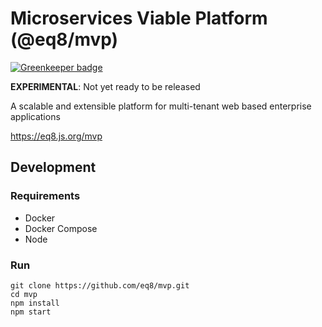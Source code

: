 # Microservices Viable Platform (@eq8/mvp)

[![Greenkeeper badge](https://badges.greenkeeper.io/eq8/mvp.svg)](https://greenkeeper.io/)

**EXPERIMENTAL**: Not yet ready to be released

A scalable and extensible platform for multi-tenant web based enterprise applications

https://eq8.js.org/mvp

## Development

### Requirements

- Docker
- Docker Compose
- Node

### Run

```
git clone https://github.com/eq8/mvp.git
cd mvp
npm install
npm start
```
